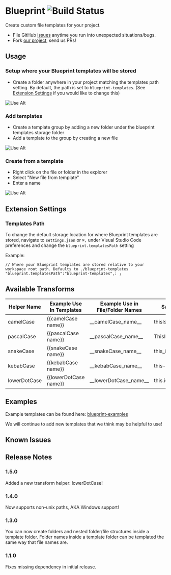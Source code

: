 # Blueprint ![Build Status](https://travis-ci.org/reesemclean/blueprint.svg?branch=master)

Create custom file templates for your project.

* File GitHub [issues](https://github.com/reesemclean/blueprint/issues/new)
  anytime you run into unexpected situations/bugs.
* Fork [our project](https://github.com/reesemclean/blueprint), send us PRs!

## Usage

### Setup where your Blueprint templates will be stored

* Create a folder anywhere in your project matching the templates path setting.
  By default, the path is set to `blueprint-templates`. (See
  [Extension Settings](#Templates-Path) if you would like to change this)

![Use Alt](https://zippy.gfycat.com/BrokenAdorableKinglet.gif)

### Add templates

* Create a template group by adding a new folder under the blueprint templates
  storage folder
* Add a template to the group by creating a new file

![Use Alt](https://zippy.gfycat.com/UnitedUnequaledFlounder.gif)

### Create from a template

* Right click on the file or folder in the explorer
* Select "New file from template"
* Enter a name

![Use Alt](https://zippy.gfycat.com/AggravatingBreakableDwarfmongoose.gif)

## Extension Settings

### Templates Path

To change the default storage location for where Blueprint templates are stored,
navigate to `settings.json` or `⌘,` under Visual Studio Code preferences and
change the `blueprint.templatesPath` setting

Example:

```less
// Where your Blueprint templates are stored relative to your workspace root path. Defaults to ./blueprint-templates
"blueprint.templatesPath":"blueprint-templates",: ;
```

## Available Transforms

| Helper Name  | Example Use In Templates | Example Use in File/Folder Names | Sample Result          |
|--------------|--------------------------|----------------------------------|------------------------|
| camelCase    | {{camelCase name}}       | \_\_camelCase_name\_\_               | thisIsCamelCase        |
| pascalCase   | {{pascalCase name}}      | \_\_pascalCase_name\_\_              | ThisIsPascalCase       |
| snakeCase    | {{snakeCase name}}       | \_\_snakeCase_name\_\_               | this_is_snake_case     |
| kebabCase    | {{kebabCase name}}       | \_\_kebabCase_name\_\_               | this-is-kebab-case     |
| lowerDotCase | {{lowerDotCase name}}    | \_\_lowerDotCase_name\_\_            | this.is.lower.dot.case |

## Examples

Example templates can be found here:
[blueprint-examples](https://github.com/reesemclean/blueprint-examples)

We will continue to add new templates that we think may be helpful to use!

## Known Issues

## Release Notes

### 1.5.0

Added a new transform helper: lowerDotCase!

### 1.4.0

Now supports non-unix paths, AKA Windows support!

### 1.3.0

You can now create folders and nested folder/file structures inside a template
folder. Folder names inside a template folder can be templated the same way that
file names are.

### 1.1.0

Fixes missing dependency in initial release.
